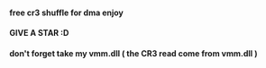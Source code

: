 #### free cr3 shuffle for dma enjoy
#### GIVE A STAR :D
#### don't forget take my vmm.dll ( the CR3 read come from vmm.dll )
